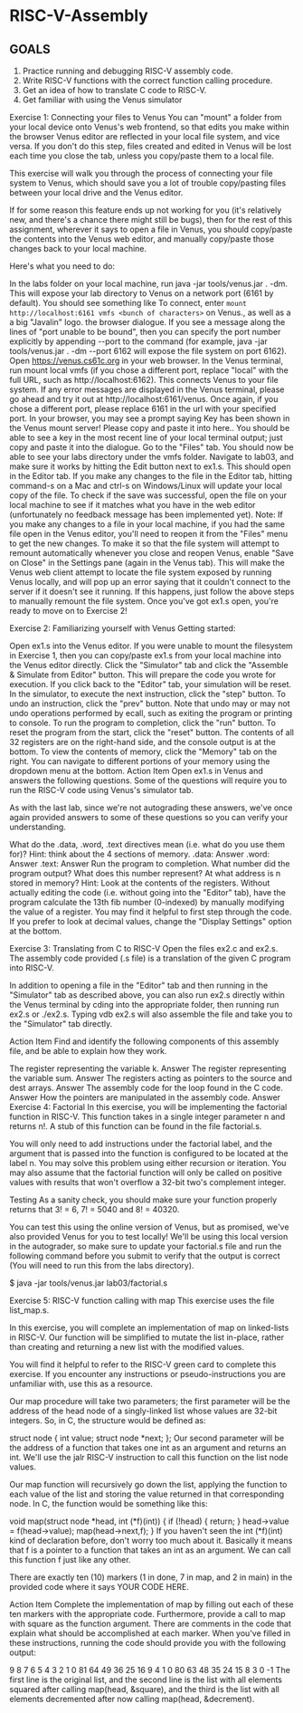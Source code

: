 # RISC-V-Assembly
## GOALS 

1. Practice running and debugging RISC-V assembly code.
2. Write RISC-V functions with the correct function calling procedure.
3. Get an idea of how to translate C code to RISC-V.
4. Get familiar with using the Venus simulator

Exercise 1: Connecting your files to Venus
You can "mount" a folder from your local device onto Venus's web frontend, so that edits you make within the browser Venus editor are reflected in your local file system, and vice versa. If you don't do this step, files created and edited in Venus will be lost each time you close the tab, unless you copy/paste them to a local file.

This exercise will walk you through the process of connecting your file system to Venus, which should save you a lot of trouble copy/pasting files between your local drive and the Venus editor.

If for some reason this feature ends up not working for you (it's relatively new, and there's a chance there might still be bugs), then for the rest of this assignment, wherever it says to open a file in Venus, you should copy/paste the contents into the Venus web editor, and manually copy/paste those changes back to your local machine.

Here's what you need to do:

In the labs folder on your local machine, run java -jar tools/venus.jar . -dm. This will expose your lab directory to Venus on a network port (6161 by default).
You should see something like To connect, enter `mount http://localhost:6161 vmfs <bunch of characters>` on Venus., as well as a a big "Javalin" logo. the browser dialogue.
If you see a message along the lines of "port unable to be bound", then you can specify the port number explicitly by appending --port <port number> to the command (for example, java -jar tools/venus.jar . -dm --port 6162 will expose the file system on port 6162).
Open https://venus.cs61c.org in your web browser. In the Venus terminal, run mount local vmfs (if you chose a different port, replace "local" with the full URL, such as http://localhost:6162). This connects Venus to your file system.
If any error messages are displayed in the Venus terminal, please go ahead and try it out at http://localhost:6161/venus. Once again, if you chose a different port, please replace 6161 in the url with your specified port.
In your browser, you may see a prompt saying Key has been shown in the Venus mount server! Please copy and paste it into here.. You should be able to see a key in the most recent line of your local terminal output; just copy and paste it into the dialogue.
Go to the "Files" tab. You should now be able to see your labs directory under the vmfs folder.
Navigate to lab03, and make sure it works by hitting the Edit button next to ex1.s. This should open in the Editor tab.
If you make any changes to the file in the Editor tab, hitting command-s on a Mac and ctrl-s on Windows/Linux will update your local copy of the file. To check if the save was successful, open the file on your local machine to see if it matches what you have in the web editor (unfortunately no feedback message has been implemented yet).
Note: If you make any changes to a file in your local machine, if you had the same file open in the Venus editor, you'll need to reopen it from the "Files" menu to get the new changes.
To make it so that the file system will attempt to remount automatically whenever you close and reopen Venus, enable "Save on Close" in the Settings pane (again in the Venus tab). This will make the Venus web client attempt to locate the file system exposed by running Venus locally, and will pop up an error saying that it couldn't connect to the server if it doesn't see it running. If this happens, just follow the above steps to manually remount the file system.
Once you've got ex1.s open, you're ready to move on to Exercise 2!

Exercise 2: Familiarizing yourself with Venus
Getting started:

Open ex1.s into the Venus editor. If you were unable to mount the filesystem in Exercise 1, then you can copy/paste ex1.s from your local machine into the Venus editor directly.
Click the "Simulator" tab and click the "Assemble & Simulate from Editor" button. This will prepare the code you wrote for execution. If you click back to the "Editor" tab, your simulation will be reset.
In the simulator, to execute the next instruction, click the "step" button.
To undo an instruction, click the "prev" button. Note that undo may or may not undo operations performed by ecall, such as exiting the program or printing to console.
To run the program to completion, click the "run" button.
To reset the program from the start, click the "reset" button.
The contents of all 32 registers are on the right-hand side, and the console output is at the bottom.
To view the contents of memory, click the "Memory" tab on the right. You can navigate to different portions of your memory using the dropdown menu at the bottom.
Action Item
Open ex1.s in Venus and answers the following questions. Some of the questions will require you to run the RISC-V code using Venus's simulator tab.

As with the last lab, since we're not autograding these answers, we've once again provided answers to some of these questions so you can verify your understanding.

What do the .data, .word, .text directives mean (i.e. what do you use them for)? Hint: think about the 4 sections of memory.
.data:
Answer
.word:
Answer
.text:
Answer
Run the program to completion. What number did the program output? What does this number represent?
At what address is n stored in memory? Hint: Look at the contents of the registers.
Without actually editing the code (i.e. without going into the "Editor" tab), have the program calculate the 13th fib number (0-indexed) by manually modifying the value of a register. You may find it helpful to first step through the code. If you prefer to look at decimal values, change the "Display Settings" option at the bottom.

Exercise 3: Translating from C to RISC-V
Open the files ex2.c and ex2.s. The assembly code provided (.s file) is a translation of the given C program into RISC-V.

In addition to opening a file in the "Editor" tab and then running in the "Simulator" tab as described above, you can also run ex2.s directly within the Venus terminal by cding into the appropriate folder, then running run ex2.s or ./ex2.s. Typing vdb ex2.s will also assemble the file and take you to the "Simulator" tab directly.

Action Item
Find and identify the following components of this assembly file, and be able to explain how they work.

The register representing the variable k.
Answer
The register representing the variable sum.
Answer
The registers acting as pointers to the source and dest arrays.
Answer
The assembly code for the loop found in the C code.
Answer
How the pointers are manipulated in the assembly code.
Answer
Exercise 4: Factorial
In this exercise, you will be implementing the factorial function in RISC-V. This function takes in a single integer parameter n and returns n!. A stub of this function can be found in the file factorial.s.

You will only need to add instructions under the factorial label, and the argument that is passed into the function is configured to be located at the label n. You may solve this problem using either recursion or iteration. You may also assume that the factorial function will only be called on positive values with results that won't overflow a 32-bit two's complement integer.

Testing
As a sanity check, you should make sure your function properly returns that 3! = 6, 7! = 5040 and 8! = 40320.

You can test this using the online version of Venus, but as promised, we've also provided Venus for you to test locally! We'll be using this local version in the autograder, so make sure to update your factorial.s file and run the following command before you submit to verify that the output is correct (You will need to run this from the labs directory).

$ java -jar tools/venus.jar lab03/factorial.s

Exercise 5: RISC-V function calling with map
This exercise uses the file list_map.s.

In this exercise, you will complete an implementation of map on linked-lists in RISC-V. Our function will be simplified to mutate the list in-place, rather than creating and returning a new list with the modified values.

You will find it helpful to refer to the RISC-V green card to complete this exercise. If you encounter any instructions or pseudo-instructions you are unfamiliar with, use this as a resource.

Our map procedure will take two parameters; the first parameter will be the address of the head node of a singly-linked list whose values are 32-bit integers. So, in C, the structure would be defined as:

struct node {
    int value;
    struct node *next;
};
Our second parameter will be the address of a function that takes one int as an argument and returns an int. We'll use the jalr RISC-V instruction to call this function on the list node values.

Our map function will recursively go down the list, applying the function to each value of the list and storing the value returned in that corresponding node. In C, the function would be something like this:

void map(struct node *head, int (*f)(int))
{
    if (!head) { return; }
    head->value = f(head->value);
    map(head->next,f);
}
If you haven't seen the int (*f)(int) kind of declaration before, don't worry too much about it. Basically it means that f is a pointer to a function that takes an int as an argument. We can call this function f just like any other.

There are exactly ten (10) markers (1 in done, 7 in map, and 2 in main) in the provided code where it says YOUR CODE HERE.

Action Item
Complete the implementation of map by filling out each of these ten markers with the appropriate code. Furthermore, provide a call to map with square as the function argument. There are comments in the code that explain what should be accomplished at each marker. When you've filled in these instructions, running the code should provide you with the following output:

9 8 7 6 5 4 3 2 1 0 
81 64 49 36 25 16 9 4 1 0 
80 63 48 35 24 15 8 3 0 -1 
The first line is the original list, and the second line is the list with all elements squared after calling map(head, &square), and the third is the list with all elements decremented after now calling map(head, &decrement).
